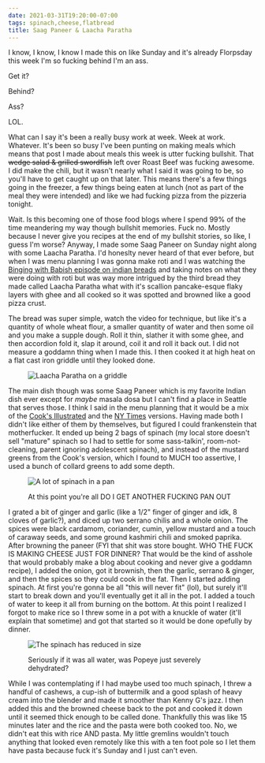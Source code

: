 ```yaml
---
date: 2021-03-31T19:20:00-07:00
tags: spinach,cheese,flatbread
title: Saag Paneer & Laacha Paratha
---
```


I know, I know, I know I made this on like Sunday and it's already Florpsday this week I'm so fucking behind I'm an ass.

Get it?

Behind?

Ass?

LOL.

What can I say it's been a really busy work at week. Week at work. Whatever. It's been so busy I've been punting on making meals which means that post I made about meals this week is utter fucking bullshit. That <span style="text-decoration: line-through">wedge salad & grilled swordfish</span> left over Roast Beef was fucking awesome.  I did make the chili, but it wasn't nearly what I said it was going to be, so you'll have to get caught up on that later. This means there's a few things going in the freezer, a few things being eaten at lunch (not as part of the meal they were intended) and like we had fucking pizza from the pizzeria tonight.

Wait. Is this becoming one of those food blogs where I spend 99% of the time meandering my way though bullshit memories. Fuck no. Mostly because I never give you recipes at the end of my bullshit stories, so like, I guess I'm worse?  Anyway, I made some Saag Paneer on Sunday night along with some Laacha Paratha. I'd honeslty never heard of that ever before, but when I was menu planning I was gonna make roti and I was watching the [Binging with Babish episode on indian breads](https://www.youtube.com/watch?v=RnApthldLPY) and taking notes on what they were doing with roti but was way more intrigued by the third bread they made called Laacha Paratha what with it's scallion pancake-esque flaky layers with ghee and all cooked so it was spotted and browned like a good pizza crust.

The bread was super simple, watch the video for technique, but like it's a quantity of whole wheat flour, a smaller quantity of water and then some oil and you make a supple dough.  Roll it thin, slather it with some ghee, and then accordion fold it, slap it around, coil it and roll it back out. I did not measure a goddamn thing when I made this.  I then cooked it at high heat on a flat cast iron griddle until they looked done.

<figure>

![Laacha Paratha on a griddle](saag_paneer_paratha.jpg)

<figcaption></figcaption>
</figure>

The main dish though was some Saag Paneer which is my favorite Indian dish ever except for _maybe_ masala dosa but I can't find a place in Seattle that serves those. I think I said in the menu planning that it would be a mix of the [Cook's Illustrated](https://www.cooksillustrated.com/recipes/7028-indian-style-spinach-with-fresh-cheese-saag-paneer) and the [NY Times](https://cooking.nytimes.com/recipes/1021954-saag-paneer) versions. Having made both I didn't like either of them by themselves, but figured I could frankenstein that motherfucker.  It ended up being 2 bags of spinach (my local store doesn't sell "mature" spinach so I had to settle for some sass-talkin', room-not-cleaning, parent ignoring adolescent spinach), and instead of the mustard greens from the Cook's version, which I found to MUCH too assertive, I used a bunch of collard greens to add some depth.


<figure>

![A lot of spinach in a pan](saag_paneer_will_it_fit.jpg)

<figcaption>At this point you're all DO I GET ANOTHER FUCKING PAN OUT</figcaption>
</figure>

I grated a bit of ginger and garlic (like a 1/2" finger of ginger and idk, 8 cloves of garlic?), and diced up two serrano chilis and a whole onion. The spices were black cardamom, coriander, cumin, yellow mustard and a touch of caraway seeds, and some ground kashmiri chili and smoked paprika.  After browning the paneer (FYI that shit was store bought. WHO THE FUCK IS MAKING CHEESE JUST FOR DINNER? That would be the kind of asshole that would probably make a blog about cooking and never give a goddamn recipe), I added the onion, got it brownish, then the garlic, serrano & ginger, and then the spices so they could cook in the fat.  Then I started adding spinach. At first you're gonna be all "this will never fit" (lol), but surely it'll start to break down and you'll eventually get it all in the pot. I added a touch of water to keep it all from burning on the bottom. At this point I realized I forgot to make rice so I threw some in a pot with a knuckle of water (it'll explain that sometime) and got that started so it would be done opefully by dinner.

<figure>

![The spinach has reduced in size](saag_paneer_cooked_down.jpg)

<figcaption>Seriously if it was all water, was Popeye just severely dehydrated?</figcaption>
</figure>

While I was contemplating if I had maybe used too much spinach, I threw a handful of cashews, a cup-ish of buttermilk and a good splash of heavy cream into the blender and made it smoother than Kenny G's jazz.  I then added this and the browned cheese back to the pot and cooked it down until it seemed thick enough to be called done. Thankfully this was like 15 minutes later and the rice and the pasta were both cooked too. No, we didn't eat this with rice AND pasta. My little gremlins wouldn't touch anything that looked even remotely like this with a ten foot pole so I let them have pasta because fuck it's Sunday and I just can't even.
